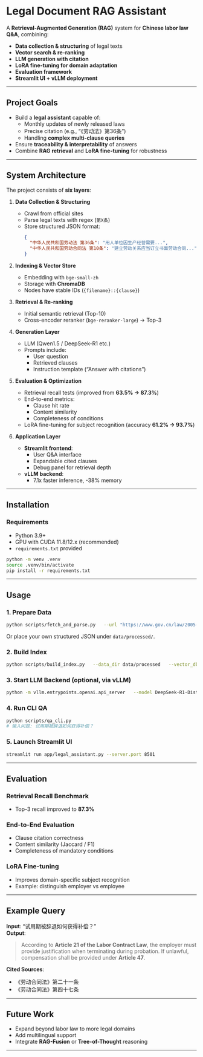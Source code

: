 # Legal Document RAG Assistant

A **Retrieval-Augmented Generation (RAG)** system for **Chinese labor law Q&A**, combining:
- **Data collection & structuring** of legal texts
- **Vector search & re-ranking**
- **LLM generation with citation**
- **LoRA fine-tuning for domain adaptation**
- **Evaluation framework**
- **Streamlit UI + vLLM deployment**

---

## Project Goals
- Build a **legal assistant** capable of:
  - Monthly updates of newly released laws
  - Precise citation (e.g., “《劳动法》第36条”)
  - Handling **complex multi-clause queries**
- Ensure **traceability & interpretability** of answers
- Combine **RAG retrieval** and **LoRA fine-tuning** for robustness

---

## System Architecture
The project consists of **six layers**:

1. **Data Collection & Structuring**
   - Crawl from official sites
   - Parse legal texts with regex (`第X条`)
   - Store structured JSON format:
     ```json
     {
       "中华人民共和国劳动法 第36条": "用人单位因生产经营需要...",
       "中华人民共和国劳动合同法 第10条": "建立劳动关系应当订立书面劳动合同..."
     }
     ```

2. **Indexing & Vector Store**
   - Embedding with `bge-small-zh`
   - Storage with **ChromaDB**
   - Nodes have stable IDs (`{filename}::{clause}`)

3. **Retrieval & Re-ranking**
   - Initial semantic retrieval (Top-10)
   - Cross-encoder reranker (`bge-reranker-large`) → Top-3

4. **Generation Layer**
   - LLM (Qwen1.5 / DeepSeek-R1 etc.)
   - Prompts include:
     - User question
     - Retrieved clauses
     - Instruction template (“Answer with citations”)

5. **Evaluation & Optimization**
   - Retrieval recall tests (improved from **63.5% → 87.3%**)
   - End-to-end metrics:
     - Clause hit rate
     - Content similarity
     - Completeness of conditions
   - LoRA fine-tuning for subject recognition (accuracy **61.2% → 93.7%**)

6. **Application Layer**
   - **Streamlit frontend**:
     - User Q&A interface
     - Expandable cited clauses
     - Debug panel for retrieval depth
   - **vLLM backend**:
     - 7.1x faster inference, -38% memory

---

## Installation

### Requirements
- Python 3.9+
- GPU with CUDA 11.8/12.x (recommended)
- `requirements.txt` provided

```bash
python -m venv .venv
source .venv/bin/activate
pip install -r requirements.txt
```

---

## Usage

### 1. Prepare Data
```bash
python scripts/fetch_and_parse.py   --url "https://www.gov.cn/law/2005-05/25/content_905.htm"   --out data/processed/labor_law.json
```

Or place your own structured JSON under `data/processed/`.

### 2. Build Index
```bash
python scripts/build_index.py   --data_dir data/processed   --vector_db_dir ./chroma_db   --persist_dir ./storage   --collection chinese_labor_laws   --embed_model "BAAI/bge-small-zh-v1.5"   --top_k 10
```

### 3. Start LLM Backend (optional, via vLLM)
```bash
python -m vllm.entrypoints.openai.api_server   --model DeepSeek-R1-Distill-Qwen-1___5B   --port 8000
```

### 4. Run CLI QA
```bash
python scripts/qa_cli.py
# 输入问题: 试用期被辞退如何获得补偿？
```

### 5. Launch Streamlit UI
```bash
streamlit run app/legal_assistant.py --server.port 8501
```

---

## Evaluation

### Retrieval Recall Benchmark
- Top-3 recall improved to **87.3%**

### End-to-End Evaluation
- Clause citation correctness
- Content similarity (Jaccard / F1)
- Completeness of mandatory conditions

### LoRA Fine-tuning
- Improves domain-specific subject recognition
- Example: distinguish employer vs employee

---

## Example Query
**Input**: “试用期被辞退如何获得补偿？”  
**Output**:
> According to **Article 21 of the Labor Contract Law**, the employer must provide justification when terminating during probation. If unlawful, compensation shall be provided under **Article 47**.  

**Cited Sources**:
- 《劳动合同法》第二十一条  
- 《劳动合同法》第四十七条

---

## Future Work
- Expand beyond labor law to more legal domains
- Add multilingual support
- Integrate **RAG-Fusion** or **Tree-of-Thought** reasoning

---